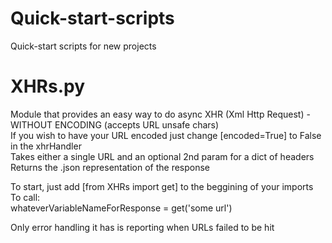 # Quick-start-scripts
Quick-start scripts for new projects

# XHRs.py
Module that provides an easy way to do async XHR (Xml Http Request) - WITHOUT ENCODING (accepts URL unsafe chars)  
If you wish to have your URL encoded just change [encoded=True] to False in the xhrHandler  
Takes either a single URL and an optional 2nd param for a dict of headers  
Returns the .json representation of the response  

To start, just add [from XHRs import get] to the beggining of your imports  
To call:  
whateverVariableNameForResponse = get('some url')   

  
Only error handling it has is reporting when URLs failed to be hit
